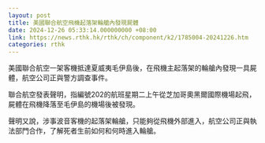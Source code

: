 ```yaml
---
layout: post
title: 美國聯合航空飛機起落架輪艙內發現屍體
date: 2024-12-26 05:33:14.000000000 +08:00
link: https://news.rthk.hk/rthk/ch/component/k2/1785004-20241226.htm
categories: rthk
---
```


美國聯合航空一架客機抵達夏威夷毛伊島後，在飛機主起落架的輪艙內發現一具屍體，航空公司正與警方調查事件。

聯合航空發表聲明，指編號202的航班星期二上午從芝加哥奧黑爾國際機場起飛，屍體在飛機降落至毛伊島的機場後被發現。

聲明又說，涉事波音客機的起落架輪艙，只能夠從飛機外部進入，航空公司正與執法部門合作，了解死者生前如何和何時進入輪艙。
